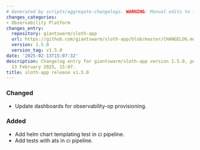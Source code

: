 ```yaml
---
# Generated by scripts/aggregate-changelogs. WARNING: Manual edits to this files will be overwritten.
changes_categories:
- Observability Platform
changes_entry:
  repository: giantswarm/sloth-app
  url: https://github.com/giantswarm/sloth-app/blob/master/CHANGELOG.md#150---2025-02-13
  version: 1.5.0
  version_tag: v1.5.0
date: '2025-02-13T15:07:32'
description: Changelog entry for giantswarm/sloth-app version 1.5.0, published on
  13 February 2025, 15:07.
title: sloth-app release v1.5.0
---
```


### Changed
- Update dashboards for observability-op provisioning.
### Added
- Add helm chart templating test in ci pipeline.
- Add tests with ats in ci pipeline.
